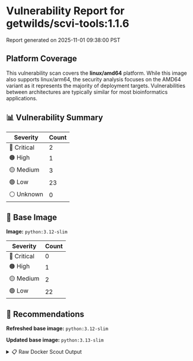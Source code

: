 # Vulnerability Report for getwilds/scvi-tools:1.1.6

Report generated on 2025-11-01 09:38:00 PST

## Platform Coverage

This vulnerability scan covers the **linux/amd64** platform. While this image also supports linux/arm64, the security analysis focuses on the AMD64 variant as it represents the majority of deployment targets. Vulnerabilities between architectures are typically similar for most bioinformatics applications.

## 📊 Vulnerability Summary

| Severity | Count |
|----------|-------|
| 🔴 Critical | 2 |
| 🟠 High | 1 |
| 🟡 Medium | 3 |
| 🟢 Low | 23 |
| ⚪ Unknown | 0 |

## 🐳 Base Image

**Image:** `python:3.12-slim`

| Severity | Count |
|----------|-------|
| 🔴 Critical | 0 |
| 🟠 High | 1 |
| 🟡 Medium | 2 |
| 🟢 Low | 22 |

## 🔄 Recommendations

**Refreshed base image:** `python:3.12-slim`

**Updated base image:** `python:3.13-slim`

<details>
<summary>📋 Raw Docker Scout Output</summary>

```text
Target               │  getwilds/scvi-tools:1.1.6  │    2C     1H     3M    23L   
    digest             │  855e053a5265                       │                              
  Base image           │  python:3.12-slim                   │    0C     1H     2M    22L   
  Refreshed base image │  python:3.12-slim                   │    0C     0H     2M    20L   
                       │                                     │           -1            -2   
  Updated base image   │  python:3.13-slim                   │    0C     0H     2M    20L   
                       │                                     │           -1            -2   

What's next:
    View vulnerabilities → docker scout cves getwilds/scvi-tools:1.1.6
    View base image update recommendations → docker scout recommendations getwilds/scvi-tools:1.1.6
    Include policy results in your quickview by supplying an organization → docker scout quickview getwilds/scvi-tools:1.1.6 --org <organization>
```
</details>
